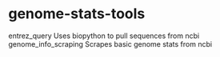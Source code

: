 # genome-stats-tools
entrez_query Uses biopython to pull sequences from ncbi
genome_info_scraping Scrapes basic genome stats from ncbi
